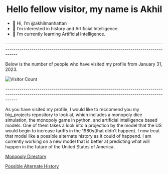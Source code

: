 <h1 align = "center">Hello fellow visitor, my name is Akhil</h1>

- 👋 Hi, I’m @akhilmanhattan
- 👀 I’m interested in history and Artificial Intelligence.
- 🌱 I’m currently learning Artificial Intelligence.

<!---
akhilmanhattan/akhilmanhattan is a ✨ special ✨ repository because its `README.md` (this file) appears on your GitHub profile.
You can click the Preview link to take a look at your changes.
--->
<p>------------------------------------------------------------------------------------------------------------------------------------------------------------------</p>

<p> Below is the number of people who have visited my profile from January 31, 2023. </p>

![Visitor Count](https://profile-counter.glitch.me/{akhilmanhattan}/count.svg)

<p>------------------------------------------------------------------------------------------------------------------------------------------------------------------</p>

<p>As you have visited my profile, I would like to reccomend you my big_projects repository to look at, which includes a monopoly
  dice simulation, the monopoly game in python, and artificial intelligence based models. One of them takes a look into a projection
  by the model that the US would begin to increase tariffs in the 1980s(that didn't happen). I now treat that model like a possible
  alternate history as it could of happend. I am currently working on a new model that is better at predicting what will happen in 
  the future of the United States of America.</p>

<a href="https://github.com/akhilmanhattan/big_projects/tree/main/Monopoly">Monopoly Directory</a>
<p></p>
<a href="https://github.com/akhilmanhattan/big_projects/tree/main/artificial_Intelligence/Regression/DecisionTree/AmericaPrediction(1)/JupyterNotebook">
  Possible Alternate History</a>
